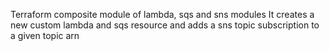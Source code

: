 Terraform composite module of lambda, sqs and sns modules
It creates a new custom lambda and sqs resource and adds a sns topic subscription to a given topic arn
